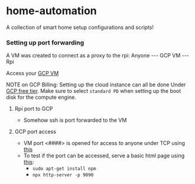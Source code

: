 # home-automation
A collection of smart home setup configurations and scripts!


### Setting up port forwarding

A VM was created to connect as a proxy to the rpi:
Anyone --- GCP VM --- Rpi

Access your [GCP VM](https://console.cloud.google.com/compute/disks)

NOTE on GCP Billing: Setting up the cloud instance can all be done Under [GCP free tier](https://cloud.google.com/free/docs/gcp-free-tier/#compute). Make sure to select `standard PD` when setting up the boot disk for the compute engine.

1. Rpi port to GCP 
    - Somehow ssh is port forwarded to the VM 

2. GCP port access
    - VM port <####> is opened for access to anyone under TCP using [this](https://stackoverflow.com/questions/21065922/how-to-open-a-specific-port-such-as-9090-in-google-compute-engine)
    - To test if the port can be accessed, serve a basic html page using [this](https://stackoverflow.com/questions/6084360/using-node-js-as-a-simple-web-server):
      - ```sudo apt-get install npm```
      - ```npx http-server -p 9090```
